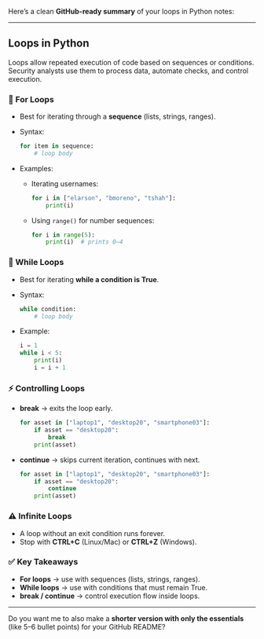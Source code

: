 Here’s a clean **GitHub-ready summary** of your loops in Python notes:

---

## Loops in Python

Loops allow repeated execution of code based on sequences or conditions. Security analysts use them to process data, automate checks, and control execution.

### 🔁 For Loops

* Best for iterating through a **sequence** (lists, strings, ranges).
* Syntax:

  ```python
  for item in sequence:
      # loop body
  ```
* Examples:

  * Iterating usernames:

    ```python
    for i in ["elarson", "bmoreno", "tshah"]:
        print(i)
    ```
  * Using `range()` for number sequences:

    ```python
    for i in range(5):
        print(i)  # prints 0–4
    ```

### 🔁 While Loops

* Best for iterating **while a condition is True**.
* Syntax:

  ```python
  while condition:
      # loop body
  ```
* Example:

  ```python
  i = 1
  while i < 5:
      print(i)
      i = i + 1
  ```

### ⚡ Controlling Loops

* **break** → exits the loop early.

  ```python
  for asset in ["laptop1", "desktop20", "smartphone03"]:
      if asset == "desktop20":
          break
      print(asset)
  ```
* **continue** → skips current iteration, continues with next.

  ```python
  for asset in ["laptop1", "desktop20", "smartphone03"]:
      if asset == "desktop20":
          continue
      print(asset)
  ```

### ⚠️ Infinite Loops

* A loop without an exit condition runs forever.
* Stop with **CTRL+C** (Linux/Mac) or **CTRL+Z** (Windows).

### ✅ Key Takeaways

* **For loops** → use with sequences (lists, strings, ranges).
* **While loops** → use with conditions that must remain True.
* **break / continue** → control execution flow inside loops.

---

Do you want me to also make a **shorter version with only the essentials** (like 5–6 bullet points) for your GitHub README?

